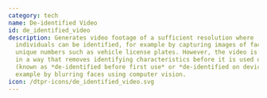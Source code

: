 ```yaml
---
category: tech
name: De-identified Video
id: de_identified_video
description: Generates video footage of a sufficient resolution where
  individuals can be identified, for example by capturing images of faces or
  unique numbers such as vehicle license plates. However, the video is processed
  in a way that removes identifying characteristics before it is used or stored
  (known as *de-identified before first use* or *de-identified on device*), for
  example by blurring faces using computer vision.
icon: /dtpr-icons/de_identified_video.svg
---
```

